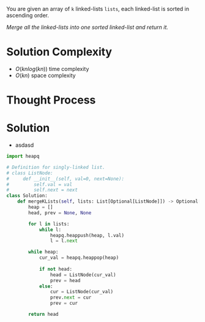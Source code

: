 You are given an array of `k` linked-lists `lists`, each linked-list is sorted in ascending order.

_Merge all the linked-lists into one sorted linked-list and return it._
# Solution Complexity
- $O(kn log(kn))$ time complexity
- $O(kn)$ space complexity
# Thought Process
# Solution
- asdasd
```Python
import heapq

# Definition for singly-linked list.
# class ListNode:
#     def __init__(self, val=0, next=None):
#         self.val = val
#         self.next = next
class Solution:
	def mergeKLists(self, lists: List[Optional[ListNode]]) -> Optional[ListNode]:
		heap = []
		head, prev = None, None

		for l in lists:
			while l:
				heapq.heappush(heap, l.val)
				l = l.next

		while heap:
			cur_val = heapq.heappop(heap)
			
			if not head:
				head = ListNode(cur_val)
				prev = head
			else:
				cur = ListNode(cur_val)
				prev.next = cur
				prev = cur

		return head
```